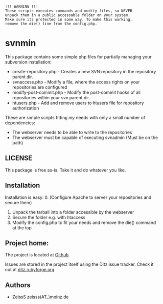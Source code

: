 
    !!! WARNING !!!
    These scripts executes commands and modify files, so NEVER 
    unpack them in a public accessable folder on your system.
    Make sure its protected in some way. To make this working,
    remove the die() line from the config.php.

svnmin
======
This package contains some simple php files for partially managing your subversion installation:

* create-repository.php - Creates a new SVN repository in the repository parent dir.
* svnaccess.php - Modify a file, where the access rights on your repositories are configured
* modify-post-commit.php - Modify the post-commit hooks of all repositories within your svn parent dir.
* htusers.php - Add and remove users to htusers file for repository authorization

These are simple scripts fitting *my* needs with only a small number of dependencies:

* The webserver needs to be able to write to the repositories
* The webserver must be capable of executing svnadmin (Must be on the path)


LICENSE
------
This package is free as-is. Take it and do whatever you like. 

Installation
------------
Installation is easy: 
 0. (Configure Apache to server your repositories and secure them)
 1. Unpack the tarball into a folder accessible by the webserver
 2. Secure the folder e.g. with htaccess
 3. Modify the config.php to fit your needs and remove the die() command at the top

Project home:
-------------
The project is located at [Github][svnmin].

Issues are stored in the project itself using the Ditz issue tracker.
Check it out at [ditz.rubyforge.org][ditz]

Authors 
-------
* ZeissS zeisss(AT_)moinz.de

   [svnmin]: http://www.github.com/zeisss/svnmin "Svnmin at GitHub"
   [ditz]:   http://ditz.rubyforge.org/ "Ditz at Rubyforge"